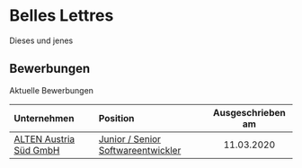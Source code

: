# Belles Lettres

Dieses und jenes

## Bewerbungen

Aktuelle Bewerbungen

|Unternehmen|Position|Ausgeschrieben am|
|:----------|:-------|:---------------:|
|[ALTEN Austria Süd GmbH](https://www.alten.at)|[Junior / Senior Softwareentwickler](applications-for-employment/alten/junior-senior-softwareentwickler/motivational-letter.md)|11.03.2020|



